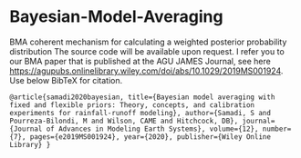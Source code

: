 # Bayesian-Model-Averaging
BMA coherent mechanism for calculating a weighted posterior probability distribution 
The source code will be available upon request. I refer you to our BMA paper that is published at the AGU JAMES Journal, see here https://agupubs.onlinelibrary.wiley.com/doi/abs/10.1029/2019MS001924. Use below BibTeX for citation.

`@article{samadi2020bayesian,
  title={Bayesian model averaging with fixed and flexible priors: Theory, concepts, and calibration experiments for rainfall-runoff modeling},
  author={Samadi, S and Pourreza-Bilondi, M and Wilson, CAME and Hitchcock, DB},
  journal={Journal of Advances in Modeling Earth Systems},
  volume={12},
  number={7},
  pages={e2019MS001924},
  year={2020},
  publisher={Wiley Online Library}
}`

